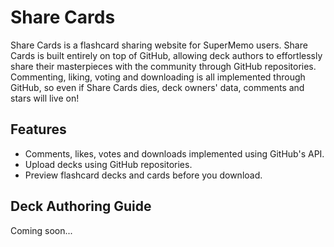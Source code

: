 # Share Cards

Share Cards is a flashcard sharing website for SuperMemo users. Share Cards is built entirely on top of GitHub, allowing deck authors to effortlessly share their masterpieces with the community through GitHub repositories. Commenting, liking, voting and downloading is all implemented through GitHub, so even if Share Cards dies, deck owners' data, comments and stars will live on!

## Features

- Comments, likes, votes and downloads implemented using GitHub's API.
- Upload decks using GitHub repositories.
- Preview flashcard decks and cards before you download.

## Deck Authoring Guide

Coming soon...
